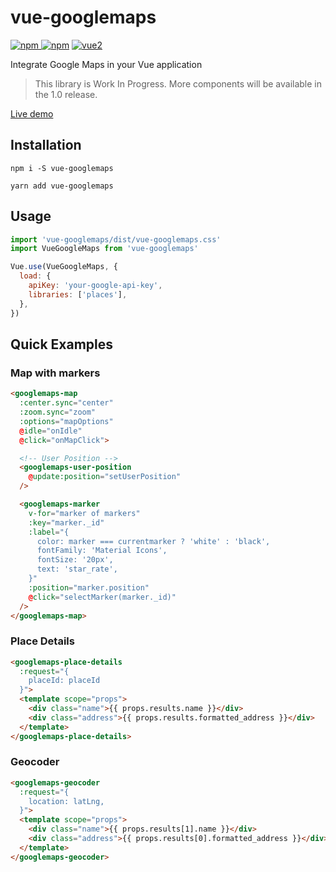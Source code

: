 # vue-googlemaps

[![npm](https://img.shields.io/npm/v/vue-googlemaps.svg) ![npm](https://img.shields.io/npm/dm/vue-googlemaps.svg)](https://www.npmjs.com/package/vue-googlemaps)
[![vue2](https://img.shields.io/badge/vue-2.x-brightgreen.svg)](https://vuejs.org/)

Integrate Google Maps in your Vue application

> This library is Work In Progress.
> More components will be available in the 1.0 release.

[Live demo](https://akryum.github.io/vue-googlemaps/)

## Installation

```
npm i -S vue-googlemaps
```

```
yarn add vue-googlemaps
```

## Usage

```js
import 'vue-googlemaps/dist/vue-googlemaps.css'
import VueGoogleMaps from 'vue-googlemaps'

Vue.use(VueGoogleMaps, {
  load: {
    apiKey: 'your-google-api-key',
    libraries: ['places'],
  },
})
```

## Quick Examples

### Map with markers

```html
<googlemaps-map
  :center.sync="center"
  :zoom.sync="zoom"
  :options="mapOptions"
  @idle="onIdle"
  @click="onMapClick">

  <!-- User Position -->
  <googlemaps-user-position
    @update:position="setUserPosition"
  />

  <googlemaps-marker
    v-for="marker of markers"
    :key="marker._id"
    :label="{
      color: marker === currentmarker ? 'white' : 'black',
      fontFamily: 'Material Icons',
      fontSize: '20px',
      text: 'star_rate',
    }"
    :position="marker.position"
    @click="selectMarker(marker._id)"
  />
</googlemaps-map>
```

### Place Details

```html
<googlemaps-place-details
  :request="{
    placeId: placeId
  }">
  <template scope="props">
    <div class="name">{{ props.results.name }}</div>
    <div class="address">{{ props.results.formatted_address }}</div>
  </template>
</googlemaps-place-details>
```

### Geocoder

```html
<googlemaps-geocoder
  :request="{
    location: latLng,
  }">
  <template scope="props">
    <div class="name">{{ props.results[1].name }}</div>
    <div class="address">{{ props.results[0].formatted_address }}</div>
  </template>
</googlemaps-geocoder>
```
